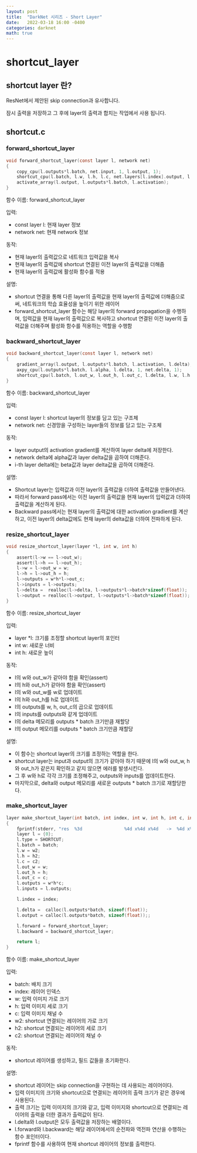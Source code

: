 ```yaml
---
layout: post
title:  "DarkNet 시리즈 - Short Layer"
date:   2022-03-18 16:00 -0400
categories: darknet
math: true
---
```


# shortcut\_layer

## shortcut layer 란?

ResNet에서 제안된 skip connection과 유사합니다.

잠시 출력을 저장하고 그 후에 layer의 출력과 합치는 작업에서 사용 됩니다.

## shortcut.c

### forward\_shortcut\_layer

```c
void forward_shortcut_layer(const layer l, network net)
{
    copy_cpu(l.outputs*l.batch, net.input, 1, l.output, 1);                                                                  // network input -> layer output
    shortcut_cpu(l.batch, l.w, l.h, l.c, net.layers[l.index].output, l.out_w, l.out_h, l.out_c, l.alpha, l.beta, l.output);  // layer output += i-th layer output
    activate_array(l.output, l.outputs*l.batch, l.activation);
}
```

함수 이름: forward\_shortcut\_layer

입력:

* const layer l: 현재 layer 정보
* network net: 현재 network 정보

동작:

* 현재 layer의 출력값으로 네트워크 입력값을 복사
* 현재 layer의 출력값에 shortcut 연결된 이전 layer의 출력값을 더해줌
* 현재 layer의 출력값에 활성화 함수를 적용

설명:

* shortcut 연결을 통해 다른 layer의 출력값을 현재 layer의 출력값에 더해줌으로써, 네트워크의 학습 효율성을 높이기 위한 레이어
* forward\_shortcut\_layer 함수는 해당 layer의 forward propagation을 수행하며, 입력값을 현재 layer의 출력값으로 복사하고 shortcut 연결된 이전 layer의 출력값을 더해주며 활성화 함수를 적용하는 역할을 수행함



### backward\_shortcut\_layer

```c
void backward_shortcut_layer(const layer l, network net)
{
    gradient_array(l.output, l.outputs*l.batch, l.activation, l.delta);                                                       // layer delta -> activation grad
    axpy_cpu(l.outputs*l.batch, l.alpha, l.delta, 1, net.delta, 1);                                                           // network delta += alpha * layer delta
    shortcut_cpu(l.batch, l.out_w, l.out_h, l.out_c, l.delta, l.w, l.h, l.c, 1, l.beta, net.layers[l.index].delta);           // i-th layer delta += layer delta
}
```

함수 이름: backward\_shortcut\_layer

입력:

* const layer l: shortcut layer의 정보를 담고 있는 구조체
* network net: 신경망을 구성하는 layer들의 정보를 담고 있는 구조체

동작:

* layer output의 activation gradient를 계산하여 layer delta에 저장한다.
* network delta에 alpha값과 layer delta값을 곱하여 더해준다.
* i-th layer delta에는 beta값과 layer delta값을 곱하여 더해준다.

설명:&#x20;

* Shortcut layer는 입력값과 이전 layer의 출력값을 더하여 출력값을 만들어낸다.&#x20;
* 따라서 forward pass에서는 이전 layer의 출력값을 현재 layer의 입력값과 더하여 출력값을 계산하게 된다.&#x20;
* Backward pass에서는 현재 layer의 출력값에 대한 activation gradient를 계산하고, 이전 layer의 delta값에도 현재 layer의 delta값을 더하여 전파하게 된다.



### resize\_shortcut\_layer

```c
void resize_shortcut_layer(layer *l, int w, int h)
{
    assert(l->w == l->out_w);
    assert(l->h == l->out_h);
    l->w = l->out_w = w;
    l->h = l->out_h = h;
    l->outputs = w*h*l->out_c;
    l->inputs = l->outputs;
    l->delta =  realloc(l->delta, l->outputs*l->batch*sizeof(float));
    l->output = realloc(l->output, l->outputs*l->batch*sizeof(float));
}
```

함수 이름: resize\_shortcut\_layer

입력:

* layer \*l: 크기를 조정할 shortcut layer의 포인터
* int w: 새로운 너비
* int h: 새로운 높이

동작:

* l의 w와 out\_w가 같아야 함을 확인(assert)
* l의 h와 out\_h가 같아야 함을 확인(assert)
* l의 w와 out\_w를 w로 업데이트
* l의 h와 out\_h를 h로 업데이트
* l의 outputs를 w, h, out\_c의 곱으로 업데이트
* l의 inputs를 outputs와 같게 업데이트
* l의 delta 메모리를 outputs \* batch 크기만큼 재할당
* l의 output 메모리를 outputs \* batch 크기만큼 재할당

설명:&#x20;

* 이 함수는 shortcut layer의 크기를 조정하는 역할을 한다.&#x20;
* shortcut layer는 input과 output의 크기가 같아야 하기 때문에 l의 w와 out\_w, h와 out\_h가 같은지 확인하고 같지 않으면 에러를 발생시킨다.&#x20;
* 그 후 w와 h로 각각 크기를 조정해주고, outputs와 inputs를 업데이트한다.&#x20;
* 마지막으로, delta와 output 메모리를 새로운 outputs \* batch 크기로 재할당한다.



### make\_shortcut\_layer

```c
layer make_shortcut_layer(int batch, int index, int w, int h, int c, int w2, int h2, int c2)
{
    fprintf(stderr, "res  %3d                %4d x%4d x%4d   ->  %4d x%4d x%4d\n",index, w2,h2,c2, w,h,c);
    layer l = {0};
    l.type = SHORTCUT;
    l.batch = batch;
    l.w = w2;
    l.h = h2;
    l.c = c2;
    l.out_w = w;
    l.out_h = h;
    l.out_c = c;
    l.outputs = w*h*c;
    l.inputs = l.outputs;

    l.index = index;

    l.delta =  calloc(l.outputs*batch, sizeof(float));
    l.output = calloc(l.outputs*batch, sizeof(float));;

    l.forward = forward_shortcut_layer;
    l.backward = backward_shortcut_layer;

    return l;
}
```

함수 이름: make\_shortcut\_layer

입력:

* batch: 배치 크기
* index: 레이어 인덱스
* w: 입력 이미지 가로 크기
* h: 입력 이미지 세로 크기
* c: 입력 이미지 채널 수
* w2: shortcut 연결되는 레이어의 가로 크기
* h2: shortcut 연결되는 레이어의 세로 크기
* c2: shortcut 연결되는 레이어의 채널 수

동작:

* shortcut 레이어를 생성하고, 필드 값들을 초기화한다.

설명:

* shortcut 레이어는 skip connection을 구현하는 데 사용되는 레이어이다.
* 입력 이미지의 크기와 shortcut으로 연결되는 레이어의 출력 크기가 같은 경우에 사용된다.
* 출력 크기는 입력 이미지의 크기와 같고, 입력 이미지와 shortcut으로 연결되는 레이어의 출력을 더한 결과가 출력값이 된다.
* l.delta와 l.output은 모두 출력값을 저장하는 배열이다.
* l.forward와 l.backward는 해당 레이어에서의 순전파와 역전파 연산을 수행하는 함수 포인터이다.
* fprintf 함수를 사용하여 현재 shortcut 레이어의 정보를 출력한다.
